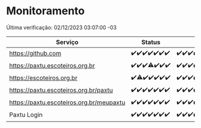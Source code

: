 # Monitoramento

Última verificação: 02/12/2023 03:07:00 -03

|Serviço|Status|Últimas 24h|
|---|---|---|
|https://github.com|<span title="2023-11-25: OK=24">✔️</span><span title="2023-11-26: OK=24">✔️</span><span title="2023-11-27: OK=24">✔️</span><span title="2023-11-28: OK=24">✔️</span><span title="2023-11-29: OK=24">✔️</span><span title="2023-11-30: OK=24">✔️</span><span title="2023-12-01: OK=6">✔️</span>|<span title="01/12/2023 03:09:00 -03 : 200">✔️</span><span title="01/12/2023 04:06:00 -03 : 200">✔️</span><span title="01/12/2023 05:08:00 -03 : 200">✔️</span><span title="01/12/2023 06:06:00 -03 : 200">✔️</span><span title="01/12/2023 07:07:00 -03 : 200">✔️</span><span title="01/12/2023 08:03:00 -03 : 200">✔️</span><span title="01/12/2023 09:11:00 -03 : 200">✔️</span><span title="01/12/2023 10:09:00 -03 : 200">✔️</span><span title="01/12/2023 11:06:00 -03 : 200">✔️</span><span title="01/12/2023 12:06:00 -03 : 200">✔️</span><span title="01/12/2023 13:07:00 -03 : 200">✔️</span><span title="01/12/2023 14:05:00 -03 : 200">✔️</span><span title="01/12/2023 15:08:00 -03 : 200">✔️</span><span title="01/12/2023 16:03:00 -03 : 200">✔️</span><span title="01/12/2023 17:07:00 -03 : 200">✔️</span><span title="01/12/2023 18:04:00 -03 : 200">✔️</span><span title="01/12/2023 19:04:00 -03 : 200">✔️</span><span title="01/12/2023 20:05:00 -03 : 200">✔️</span><span title="01/12/2023 21:29:00 -03 : 200">✔️</span><span title="01/12/2023 22:41:00 -03 : 200">✔️</span><span title="01/12/2023 23:16:00 -03 : 200">✔️</span><span title="02/12/2023 00:06:00 -03 : 200">✔️</span><span title="02/12/2023 01:07:00 -03 : 200">✔️</span><span title="02/12/2023 02:04:00 -03 : 200">✔️</span><span title="02/12/2023 03:07:00 -03 : 200">✔️</span>|
|https://paxtu.escoteiros.org.br|<span title="2023-11-25: OK=24">✔️</span><span title="2023-11-26: OK=24">✔️</span><span title="2023-11-27: OK=24">✔️</span><span title="2023-11-28: OK=23, Falhas=1">⚠️</span><span title="2023-11-29: OK=24">✔️</span><span title="2023-11-30: OK=24">✔️</span><span title="2023-12-01: OK=6">✔️</span>|<span title="01/12/2023 03:09:00 -03 : 200">✔️</span><span title="01/12/2023 04:06:00 -03 : 200">✔️</span><span title="01/12/2023 05:09:00 -03 : 200">✔️</span><span title="01/12/2023 06:06:00 -03 : 200">✔️</span><span title="01/12/2023 07:07:00 -03 : 200">✔️</span><span title="01/12/2023 08:03:00 -03 : 200">✔️</span><span title="01/12/2023 09:11:00 -03 : 200">✔️</span><span title="01/12/2023 10:09:00 -03 : 200">✔️</span><span title="01/12/2023 11:06:00 -03 : 200">✔️</span><span title="01/12/2023 12:06:00 -03 : 200">✔️</span><span title="01/12/2023 13:07:00 -03 : 200">✔️</span><span title="01/12/2023 14:05:00 -03 : 200">✔️</span><span title="01/12/2023 15:08:00 -03 : 200">✔️</span><span title="01/12/2023 16:03:00 -03 : 200">✔️</span><span title="01/12/2023 17:07:00 -03 : 200">✔️</span><span title="01/12/2023 18:04:00 -03 : 200">✔️</span><span title="01/12/2023 19:04:00 -03 : 200">✔️</span><span title="01/12/2023 20:05:00 -03 : 0">❌</span><span title="01/12/2023 21:29:00 -03 : 200">✔️</span><span title="01/12/2023 22:41:00 -03 : 200">✔️</span><span title="01/12/2023 23:16:00 -03 : 200">✔️</span><span title="02/12/2023 00:06:00 -03 : 200">✔️</span><span title="02/12/2023 01:07:00 -03 : 200">✔️</span><span title="02/12/2023 02:04:00 -03 : 200">✔️</span><span title="02/12/2023 03:07:00 -03 : 200">✔️</span>|
|https://escoteiros.org.br|<span title="2023-11-25: OK=24">✔️</span><span title="2023-11-26: OK=23, Falhas=1">⚠️</span><span title="2023-11-27: OK=24">✔️</span><span title="2023-11-28: OK=24">✔️</span><span title="2023-11-29: OK=24">✔️</span><span title="2023-11-30: OK=24">✔️</span><span title="2023-12-01: OK=6">✔️</span>|<span title="01/12/2023 03:09:00 -03 : 200">✔️</span><span title="01/12/2023 04:06:00 -03 : 200">✔️</span><span title="01/12/2023 05:09:00 -03 : 200">✔️</span><span title="01/12/2023 06:06:00 -03 : 200">✔️</span><span title="01/12/2023 07:07:00 -03 : 200">✔️</span><span title="01/12/2023 08:03:00 -03 : 200">✔️</span><span title="01/12/2023 09:11:00 -03 : 200">✔️</span><span title="01/12/2023 10:09:00 -03 : 200">✔️</span><span title="01/12/2023 11:06:00 -03 : 200">✔️</span><span title="01/12/2023 12:06:00 -03 : 200">✔️</span><span title="01/12/2023 13:07:00 -03 : 200">✔️</span><span title="01/12/2023 14:05:00 -03 : 200">✔️</span><span title="01/12/2023 15:08:00 -03 : 200">✔️</span><span title="01/12/2023 16:03:00 -03 : 200">✔️</span><span title="01/12/2023 17:07:00 -03 : 200">✔️</span><span title="01/12/2023 18:04:00 -03 : 200">✔️</span><span title="01/12/2023 19:04:00 -03 : 200">✔️</span><span title="01/12/2023 20:05:00 -03 : 200">✔️</span><span title="01/12/2023 21:29:00 -03 : 200">✔️</span><span title="01/12/2023 22:41:00 -03 : 200">✔️</span><span title="01/12/2023 23:16:00 -03 : 200">✔️</span><span title="02/12/2023 00:06:00 -03 : 200">✔️</span><span title="02/12/2023 01:07:00 -03 : 200">✔️</span><span title="02/12/2023 02:04:00 -03 : 200">✔️</span><span title="02/12/2023 03:07:00 -03 : 200">✔️</span>|
|https://paxtu.escoteiros.org.br/paxtu|<span title="2023-11-25: OK=24">✔️</span><span title="2023-11-26: OK=24">✔️</span><span title="2023-11-27: OK=24">✔️</span><span title="2023-11-28: OK=24">✔️</span><span title="2023-11-29: OK=24">✔️</span><span title="2023-11-30: OK=24">✔️</span><span title="2023-12-01: OK=6">✔️</span>|<span title="01/12/2023 03:09:00 -03 : 200">✔️</span><span title="01/12/2023 04:06:00 -03 : 200">✔️</span><span title="01/12/2023 05:09:00 -03 : 200">✔️</span><span title="01/12/2023 06:06:00 -03 : 200">✔️</span><span title="01/12/2023 07:07:00 -03 : 200">✔️</span><span title="01/12/2023 08:03:00 -03 : 200">✔️</span><span title="01/12/2023 09:11:00 -03 : 200">✔️</span><span title="01/12/2023 10:09:00 -03 : 200">✔️</span><span title="01/12/2023 11:06:00 -03 : 200">✔️</span><span title="01/12/2023 12:06:00 -03 : 200">✔️</span><span title="01/12/2023 13:07:00 -03 : 200">✔️</span><span title="01/12/2023 14:05:00 -03 : 200">✔️</span><span title="01/12/2023 15:08:00 -03 : 200">✔️</span><span title="01/12/2023 16:03:00 -03 : 200">✔️</span><span title="01/12/2023 17:07:00 -03 : 200">✔️</span><span title="01/12/2023 18:04:00 -03 : 200">✔️</span><span title="01/12/2023 19:04:00 -03 : 200">✔️</span><span title="01/12/2023 20:05:00 -03 : 0">❌</span><span title="01/12/2023 21:29:00 -03 : 200">✔️</span><span title="01/12/2023 22:41:00 -03 : 200">✔️</span><span title="01/12/2023 23:16:00 -03 : 200">✔️</span><span title="02/12/2023 00:06:00 -03 : 200">✔️</span><span title="02/12/2023 01:07:00 -03 : 200">✔️</span><span title="02/12/2023 02:04:00 -03 : 200">✔️</span><span title="02/12/2023 03:07:00 -03 : 200">✔️</span>|
|https://paxtu.escoteiros.org.br/meupaxtu|<span title="2023-11-25: OK=24">✔️</span><span title="2023-11-26: OK=24">✔️</span><span title="2023-11-27: OK=24">✔️</span><span title="2023-11-28: OK=24">✔️</span><span title="2023-11-29: OK=24">✔️</span><span title="2023-11-30: OK=24">✔️</span><span title="2023-12-01: OK=6">✔️</span>|<span title="01/12/2023 03:09:00 -03 : 200">✔️</span><span title="01/12/2023 04:06:00 -03 : 200">✔️</span><span title="01/12/2023 05:09:00 -03 : 200">✔️</span><span title="01/12/2023 06:06:00 -03 : 200">✔️</span><span title="01/12/2023 07:07:00 -03 : 200">✔️</span><span title="01/12/2023 08:03:00 -03 : 200">✔️</span><span title="01/12/2023 09:11:00 -03 : 200">✔️</span><span title="01/12/2023 10:09:00 -03 : 200">✔️</span><span title="01/12/2023 11:06:00 -03 : 200">✔️</span><span title="01/12/2023 12:06:00 -03 : 200">✔️</span><span title="01/12/2023 13:07:00 -03 : 200">✔️</span><span title="01/12/2023 14:05:00 -03 : 200">✔️</span><span title="01/12/2023 15:08:00 -03 : 200">✔️</span><span title="01/12/2023 16:03:00 -03 : 200">✔️</span><span title="01/12/2023 17:07:00 -03 : 200">✔️</span><span title="01/12/2023 18:04:00 -03 : 200">✔️</span><span title="01/12/2023 19:04:00 -03 : 200">✔️</span><span title="01/12/2023 20:05:00 -03 : 0">❌</span><span title="01/12/2023 21:29:00 -03 : 200">✔️</span><span title="01/12/2023 22:41:00 -03 : 200">✔️</span><span title="01/12/2023 23:16:00 -03 : 200">✔️</span><span title="02/12/2023 00:06:00 -03 : 200">✔️</span><span title="02/12/2023 01:07:00 -03 : 200">✔️</span><span title="02/12/2023 02:04:00 -03 : 200">✔️</span><span title="02/12/2023 03:07:00 -03 : 200">✔️</span>|
|Paxtu Login|<span title="2023-11-25: OK=24">✔️</span><span title="2023-11-26: OK=24">✔️</span><span title="2023-11-27: OK=24">✔️</span><span title="2023-11-28: OK=24">✔️</span><span title="2023-11-29: OK=24">✔️</span><span title="2023-11-30: OK=24">✔️</span><span title="2023-12-01: OK=6">✔️</span>|<span title="01/12/2023 03:09:00 -03 : 200">✔️</span><span title="01/12/2023 04:06:00 -03 : 200">✔️</span><span title="01/12/2023 05:09:00 -03 : 200">✔️</span><span title="01/12/2023 06:06:00 -03 : 200">✔️</span><span title="01/12/2023 07:07:00 -03 : 200">✔️</span><span title="01/12/2023 08:03:00 -03 : 200">✔️</span><span title="01/12/2023 09:11:00 -03 : 200">✔️</span><span title="01/12/2023 10:09:00 -03 : 200">✔️</span><span title="01/12/2023 11:06:00 -03 : 200">✔️</span><span title="01/12/2023 12:06:00 -03 : 200">✔️</span><span title="01/12/2023 13:07:00 -03 : 200">✔️</span><span title="01/12/2023 14:05:00 -03 : 200">✔️</span><span title="01/12/2023 15:08:00 -03 : 200">✔️</span><span title="01/12/2023 16:03:00 -03 : 200">✔️</span><span title="01/12/2023 17:07:00 -03 : 200">✔️</span><span title="01/12/2023 18:04:00 -03 : 200">✔️</span><span title="01/12/2023 19:04:00 -03 : 200">✔️</span><span title="01/12/2023 20:05:00 -03 : 504">❌</span><span title="01/12/2023 21:29:00 -03 : 200">✔️</span><span title="01/12/2023 22:41:00 -03 : 200">✔️</span><span title="01/12/2023 23:16:00 -03 : 200">✔️</span><span title="02/12/2023 00:06:00 -03 : 200">✔️</span><span title="02/12/2023 01:07:00 -03 : 200">✔️</span><span title="02/12/2023 02:04:00 -03 : 200">✔️</span><span title="02/12/2023 03:07:00 -03 : 200">✔️</span>|

